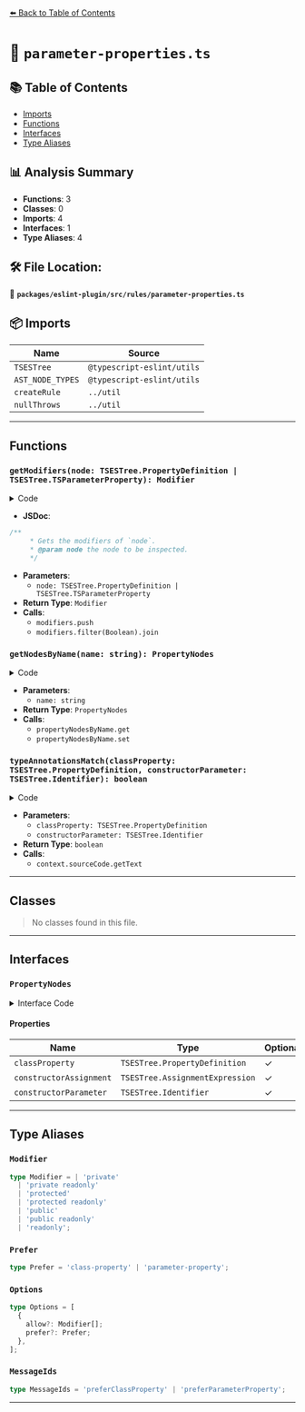 [⬅️ Back to Table of Contents](../../../../index.md)

# 📄 `parameter-properties.ts`

## 📚 Table of Contents

- [Imports](#imports)
- [Functions](#functions)
- [Interfaces](#interfaces)
- [Type Aliases](#type-aliases)

## 📊 Analysis Summary

- **Functions**: 3
- **Classes**: 0
- **Imports**: 4
- **Interfaces**: 1
- **Type Aliases**: 4

## 🛠️ File Location:
📂 **`packages/eslint-plugin/src/rules/parameter-properties.ts`**

## 📦 Imports

| Name | Source |
|------|--------|
| `TSESTree` | `@typescript-eslint/utils` |
| `AST_NODE_TYPES` | `@typescript-eslint/utils` |
| `createRule` | `../util` |
| `nullThrows` | `../util` |


---

## Functions

### `getModifiers(node: TSESTree.PropertyDefinition | TSESTree.TSParameterProperty): Modifier`

<details><summary>Code</summary>

```ts
function getModifiers(
      node: TSESTree.PropertyDefinition | TSESTree.TSParameterProperty,
    ): Modifier {
      const modifiers: Modifier[] = [];

      if (node.accessibility) {
        modifiers.push(node.accessibility);
      }
      if (node.readonly) {
        modifiers.push('readonly');
      }

      return modifiers.filter(Boolean).join(' ') as Modifier;
    }
```
</details>

- **JSDoc**:
```ts
/**
     * Gets the modifiers of `node`.
     * @param node the node to be inspected.
     */
```

- **Parameters**:
  - `node: TSESTree.PropertyDefinition | TSESTree.TSParameterProperty`
- **Return Type**: `Modifier`
- **Calls**:
  - `modifiers.push`
  - `modifiers.filter(Boolean).join`
### `getNodesByName(name: string): PropertyNodes`

<details><summary>Code</summary>

```ts
function getNodesByName(name: string): PropertyNodes {
      const propertyNodesByName =
        propertyNodesByNameStack[propertyNodesByNameStack.length - 1];
      const existing = propertyNodesByName.get(name);
      if (existing) {
        return existing;
      }

      const created: PropertyNodes = {};
      propertyNodesByName.set(name, created);
      return created;
    }
```
</details>

- **Parameters**:
  - `name: string`
- **Return Type**: `PropertyNodes`
- **Calls**:
  - `propertyNodesByName.get`
  - `propertyNodesByName.set`
### `typeAnnotationsMatch(classProperty: TSESTree.PropertyDefinition, constructorParameter: TSESTree.Identifier): boolean`

<details><summary>Code</summary>

```ts
function typeAnnotationsMatch(
      classProperty: TSESTree.PropertyDefinition,
      constructorParameter: TSESTree.Identifier,
    ): boolean {
      if (
        !classProperty.typeAnnotation ||
        !constructorParameter.typeAnnotation
      ) {
        return (
          classProperty.typeAnnotation === constructorParameter.typeAnnotation
        );
      }

      return (
        context.sourceCode.getText(classProperty.typeAnnotation) ===
        context.sourceCode.getText(constructorParameter.typeAnnotation)
      );
    }
```
</details>

- **Parameters**:
  - `classProperty: TSESTree.PropertyDefinition`
  - `constructorParameter: TSESTree.Identifier`
- **Return Type**: `boolean`
- **Calls**:
  - `context.sourceCode.getText`

---

## Classes

> No classes found in this file.


---

## Interfaces

### `PropertyNodes`

<details><summary>Interface Code</summary>

```ts
interface PropertyNodes {
      classProperty?: TSESTree.PropertyDefinition;
      constructorAssignment?: TSESTree.AssignmentExpression;
      constructorParameter?: TSESTree.Identifier;
    }
```
</details>

#### Properties

| Name | Type | Optional | Description |
|------|------|----------|-------------|
| `classProperty` | `TSESTree.PropertyDefinition` | ✓ |  |
| `constructorAssignment` | `TSESTree.AssignmentExpression` | ✓ |  |
| `constructorParameter` | `TSESTree.Identifier` | ✓ |  |


---

## Type Aliases

### `Modifier`

```ts
type Modifier = | 'private'
  | 'private readonly'
  | 'protected'
  | 'protected readonly'
  | 'public'
  | 'public readonly'
  | 'readonly';
```

### `Prefer`

```ts
type Prefer = 'class-property' | 'parameter-property';
```

### `Options`

```ts
type Options = [
  {
    allow?: Modifier[];
    prefer?: Prefer;
  },
];
```

### `MessageIds`

```ts
type MessageIds = 'preferClassProperty' | 'preferParameterProperty';
```


---